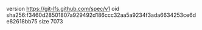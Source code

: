 version https://git-lfs.github.com/spec/v1
oid sha256:f3460d28501807a929492d186ccc32aa5a9234f3ada6634253ce6de82618bb75
size 7073
